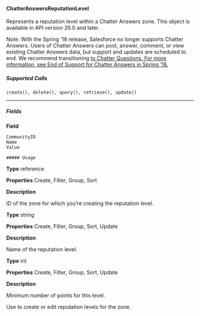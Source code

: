 #### ChatterAnswersReputationLevel

Represents a reputation level within a Chatter Answers zone. This object is available in API version 26.0 and later.

Note: With the Spring ’18 release, Salesforce no longer supports Chatter Answers. Users of Chatter Answers can post, answer,
comment, or view existing Chatter Answers data, but support and updates are scheduled to end. We recommend transitioning
[to Chatter Questions. For more information, see End of Support for Chatter Answers in Spring ’18.](https://help.salesforce.com/apex/HTViewSolution?urlname=Chatter-Answers-to-Retire-in-Spring-18)

##### Supported Calls
```
create(), delete(), query(), retrieve(), update()

```

-----

##### Fields

**Field**
```
CommunityID
Name
Value

##### Usage

```

**Type**
reference

**Properties**
Create, Filter, Group, Sort

**Description**

ID of the zone for which you’re creating the reputation level.

**Type**
string

**Properties**
Create, Filter, Group, Sort, Update

**Description**

Name of the reputation level.

**Type**
int

**Properties**
Create, Filter, Group, Sort, Update

**Description**

Minimum number of points for this level.


Use to create or edit reputation levels for the zone.
